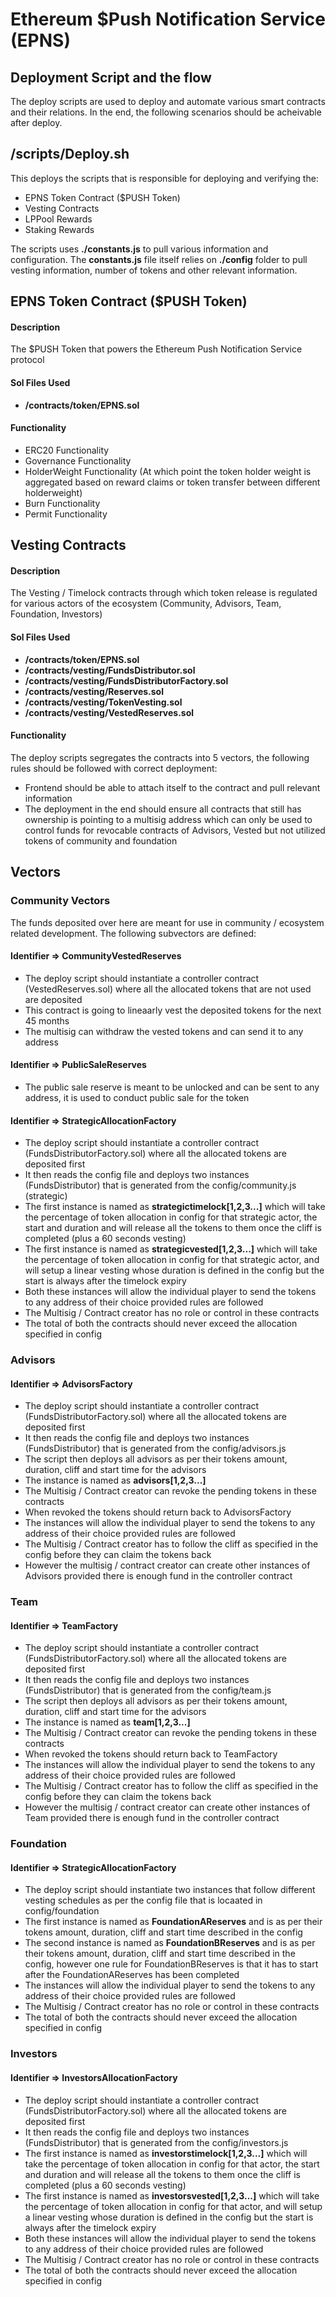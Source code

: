 # Ethereum $Push Notification Service (EPNS)
## Deployment Script and the flow

The deploy scripts are used to deploy and automate various smart contracts and their relations. In the end, the following scenarios should be acheivable after deploy.

## /scripts/Deploy.sh
This deploys the scripts that is responsible for deploying and verifying the:
- EPNS Token Contract ($PUSH Token)
- Vesting Contracts
- LPPool Rewards
- Staking Rewards

The scripts uses **./constants.js** to pull various information and configuration. The **constants.js** file itself relies on **./config** folder to pull vesting information, number of tokens and other relevant information.

## EPNS Token Contract ($PUSH Token)
#### Description
The $PUSH Token that powers the Ethereum Push Notification Service protocol

#### Sol Files Used
- **/contracts/token/EPNS.sol**

#### Functionality
- ERC20 Functionality
- Governance Functionality
- HolderWeight Functionality (At which point the token holder weight is aggregated based on reward claims or token transfer between different holderweight)
- Burn Functionality
- Permit Functionality

## Vesting Contracts
#### Description
The Vesting / Timelock contracts through which token release is regulated for various actors of the ecosystem (Community, Advisors, Team, Foundation, Investors)

#### Sol Files Used
- **/contracts/token/EPNS.sol**
- **/contracts/vesting/FundsDistributor.sol**
- **/contracts/vesting/FundsDistributorFactory.sol**
- **/contracts/vesting/Reserves.sol**
- **/contracts/vesting/TokenVesting.sol**
- **/contracts/vesting/VestedReserves.sol**

#### Functionality
The deploy scripts segregates the contracts into 5 vectors, the following rules should be followed with correct deployment:
- Frontend should be able to attach itself to the contract and pull relevant information
- The deployment in the end should ensure all contracts that still has ownership is pointing to a multisig address which can only be used to control funds for revocable contracts of Advisors, Vested but not utilized tokens of community and foundation

## Vectors
### Community Vectors
The funds deposited over here are meant for use in community / ecosystem related development. The following subvectors are defined:

#### Identifier => CommunityVestedReserves
 - The deploy script should instantiate a controller contract (VestedReserves.sol) where all the allocated tokens that are not used are deposited
 - This contract is going to lineaarly vest the deposited tokens for the next 45 months
 - The multisig can withdraw the vested tokens and can send it to any address

#### Identifier => PublicSaleReserves
- The public sale reserve is meant to be unlocked and can be sent to any address, it is used to conduct public sale for the token

#### Identifier => StrategicAllocationFactory
- The deploy script should instantiate a controller contract (FundsDistributorFactory.sol) where all the allocated tokens are deposited first
- It then reads the config file and deploys two instances (FundsDistributor) that is generated from the config/community.js (strategic)
- The first instance is named as **strategictimelock[1,2,3...]** which will take the percentage of token allocation in config for that strategic actor, the start and duration and will release all the tokens to them once the cliff is completed (plus a 60 seconds vesting)
- The first instance is named as **strategicvested[1,2,3...]** which will take the percentage of token allocation in config for that strategic actor, and will setup a linear vesting whose duration is defined in the config but the start is always after the timelock expiry
- Both these instances will allow the individual player to send the tokens to any address of their choice provided rules are followed
- The Multisig / Contract creator has no role or control in these contracts
- The total of both the contracts should never exceed the allocation specified in config

### Advisors
#### Identifier => AdvisorsFactory
- The deploy script should instantiate a controller contract (FundsDistributorFactory.sol) where all the allocated tokens are deposited first
- It then reads the config file and deploys two instances (FundsDistributor) that is generated from the config/advisors.js
- The script then deploys all advisors as per their tokens amount, duration, cliff and start time for the advisors
- The instance is named as **advisors[1,2,3...]**
- The Multisig / Contract creator can revoke the pending tokens in these contracts
- When revoked the tokens should return back to AdvisorsFactory
- The instances will allow the individual player to send the tokens to any address of their choice provided rules are followed
- The Multisig / Contract creator has to follow the cliff as specified in the config before they can claim the tokens back
- However the multisig / contract creator can create other instances of Advisors provided there is enough fund in the controller contract

### Team
#### Identifier => TeamFactory
- The deploy script should instantiate a controller contract (FundsDistributorFactory.sol) where all the allocated tokens are deposited first
- It then reads the config file and deploys two instances (FundsDistributor) that is generated from the config/team.js
- The script then deploys all advisors as per their tokens amount, duration, cliff and start time for the advisors
- The instance is named as **team[1,2,3...]**
- The Multisig / Contract creator can revoke the pending tokens in these contracts
- When revoked the tokens should return back to TeamFactory
- The instances will allow the individual player to send the tokens to any address of their choice provided rules are followed
- The Multisig / Contract creator has to follow the cliff as specified in the config before they can claim the tokens back
- However the multisig / contract creator can create other instances of Team provided there is enough fund in the controller contract

### Foundation
#### Identifier => StrategicAllocationFactory
- The deploy script should instantiate two instances that follow different vesting schedules as per the config file that is locaated in config/foundation
- The first instance is named as **FoundationAReserves** and is as per their tokens amount, duration, cliff and start time described in the config
- The second instance is named as **FoundationBReserves** and is as per their tokens amount, duration, cliff and start time described in the config, however one rule for FoundationBReserves is that it has to start after the FoundationAReserves has been completed
- The instances will allow the individual player to send the tokens to any address of their choice provided rules are followed
- The Multisig / Contract creator has no role or control in these contracts
- The total of both the contracts should never exceed the allocation specified in config

### Investors
#### Identifier => InvestorsAllocationFactory
- The deploy script should instantiate a controller contract (FundsDistributorFactory.sol) where all the allocated tokens are deposited first
- It then reads the config file and deploys two instances (FundsDistributor) that is generated from the config/investors.js
- The first instance is named as **investorstimelock[1,2,3...]** which will take the percentage of token allocation in config for that actor, the start and duration and will release all the tokens to them once the cliff is completed (plus a 60 seconds vesting)
- The first instance is named as **investorsvested[1,2,3...]** which will take the percentage of token allocation in config for that actor, and will setup a linear vesting whose duration is defined in the config but the start is always after the timelock expiry
- Both these instances will allow the individual player to send the tokens to any address of their choice provided rules are followed
- The Multisig / Contract creator has no role or control in these contracts
- The total of both the contracts should never exceed the allocation specified in config
